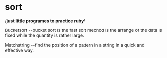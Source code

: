sort
====

/**just little programes to practice ruby**/

Bucketsort
--bucket sort is the fast sort mechod is the arrange of the data is fixed while the quantity is rather large.

Matchstring
--find the position of a pattern in a string in a quick and effective way. 

